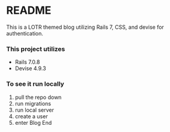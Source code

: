 # README

This is a LOTR themed blog utilizing Rails 7, CSS, and devise for authentication.

### This project utilizes ###
  - Rails 7.0.8
  - Devise 4.9.3

### To see it run locally ###
  1. pull the repo down
  2. run migrations
  3. run local server
  4. create a user
  5. enter Blog End